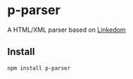 # p-parser

A HTML/XML parser based on [Linkedom](https://github.com/WebReflection/linkedom)

## Install

```sh
npm install p-parser
```
